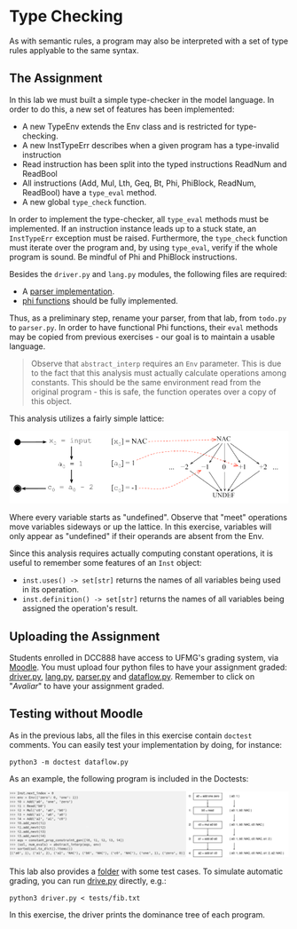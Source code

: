 # Type Checking
As with semantic rules, a program may also be interpreted with a set of type rules applyable to the same syntax.

## The Assignment
In this lab we must built a simple type-checker in the model language. In order to do this, a new set of features has been implemented:
- A new TypeEnv extends the Env class and is restricted for type-checking.
- A new InstTypeErr describes when a given program has a type-invalid instruction
- Read instruction has been split into the typed instructions ReadNum and ReadBool
- All instructions (Add, Mul, Lth, Geq, Bt, Phi, PhiBlock, ReadNum, ReadBool) have a `type_eval` method.
- A new global `type_check` function.

In order to implement the type-checker, all `type_eval` methods must be implemented. If an instruction instance leads up to a stuck state, an `InstTypeErr` exception must be raised. Furthermore, the `type_check` function must iterate over the program and, by using `type_eval`, verify if the whole program is sound. Be mindful of Phi and PhiBlock instructions.

Besides the `driver.py` and `lang.py` modules, the following files are required:
- A [parser implementation](../Parsing).
- [phi functions](../PhiFunctions) should be fully implemented.

Thus, as a preliminary step, rename your parser, from that lab, from `todo.py` to `parser.py`. In order to have functional Phi functions, their `eval` methods may be copied from previous exercises - our goal is to maintain a usable language.


> Observe that `abstract_interp` requires an `Env` parameter. This is due to the fact that this analysis must actually calculate operations among constants. This should be the same environment read from the original program - this is safe, the function operates over a copy of this object.

This analysis utilizes a fairly simple lattice:

![Constant Propagation Lattice](../assets/images/constantproplattice.png)

Where every variable starts as "undefined". Observe that "meet" operations move variables sideways or up the lattice. In this exercise, variables will only appear as "undefined" if their operands are absent from the Env.

Since this analysis requires actually computing constant operations, it is useful to remember some features of an `Inst` object:
- `inst.uses() -> set[str]` returns the names of all variables being used in its operation.
- `inst.definition() -> set[str]` returns the names of all variables being assigned the operation's result.

## Uploading the Assignment

Students enrolled in DCC888 have access to UFMG's grading system, via [Moodle](https://moodle.org/).
You must upload four python files to have your assignment graded: [driver.py](driver.py), [lang.py](lang.py), [parser.py](parser.py) and
[dataflow.py](dataflow.py).
Remember to click on "*Avaliar*" to have your assignment graded.

## Testing without Moodle

As in the previous labs, all the files in this exercise contain `doctest` comments.
You can easily test your implementation by doing, for instance:

```
python3 -m doctest dataflow.py
```

As an example, the following program is included in the Doctests:

![Example of doctest for dominance relation](../assets/images/constantpropexample.png)

This lab also provides a [folder](tests) with some test cases.
To simulate automatic grading, you can run [drive.py](driver.py) directly, e.g.:

```
python3 driver.py < tests/fib.txt
```

In this exercise, the driver prints the dominance tree of each program.
